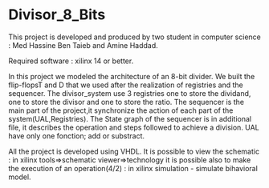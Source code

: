 Divisor_8_Bits
==============

This project is developed and produced by two student in computer science : Med Hassine Ben Taieb and Amine Haddad.

Required software : xilinx 14 or better.

In this project we modeled the architecture of an 8-bit divider.
We built the flip-flopsT and D that we used after the realization of registries and the sequencer.
The divisor_system use 3 registries one to store the dividand, one to store the divisor and one to store the ratio.
The sequencer is the main part of the project,it synchronize the action of each part of the system(UAL,Registries).
The State graph of the sequencer is in additional file, it describes the operation and steps followed to achieve a division.
UAL have only one fonction; add or substract.

All the project is developed using VHDL. It is possible to view the schematic : in xilinx tools=>schematic viewer=>technology
it is possible also to make the execution of an operation(4/2) : in xilinx simulation - simulate bihavioral model.

